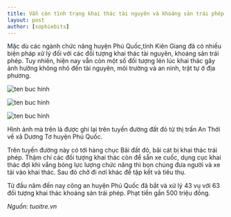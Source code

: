 ```yaml
---
title: Vẫn còn tình trạng khai thác tài nguyên và khoáng sản trái phép tại Phú Quốc
layout: post
author: [sophiebits]
---
```


Mặc dù các ngành chức năng huyện Phú Quốc,tỉnh Kiên Giang đã có nhiều biện pháp xử lý đối với các đối tượng khai thác tài nguyên, khoáng sản trái phép. Tuy nhiên, hiện nay vẫn còn một số đối tượng lén lúc khai thác gây ảnh hưởng không nhỏ đến tài nguyên, môi trường và an ninh, trật tự ở địa phương.

![ten buc hinh](http://phuquocnews.vn/wp-content/uploads/2017/08/phu-quoc-van-con-tinh-trang-khai-thac-tai-nguyen-trai-phep.jpg "ten buc hinh")

![ten buc hinh](http://phuquocnews.vn/wp-content/uploads/2017/08/tinh-trang-khai-thac-tai-nguyen-trai-phep-tai-phu-quoc.jpg "ten buc hinh")

![ten buc hinh](http://phuquocnews.vn/wp-content/uploads/2017/08/dung-cu-khai-thac.jpg "ten buc hinh")

Hình ảnh mà trên là được ghi lại trên tuyến đường đất đỏ từ  thị trấn An Thới về xã Dương Tơ huyện Phú Quốc.

Trên tuyến đường này có tới hàng chục Bãi đất đỏ, bãi cát bị khai thác trái phép. Thậm chí các đối tượng khai thác còn để sẵn xe cuốc,  dụng cục khai thác đợi khi vắng bóng lực lượng chức năng thì bọn chúng đưa người và xe tải vào khai thác. Sau đó chở đi nơi khác để tập kết và tiêu thụ.

Từ đầu năm đến nay công an huyện Phú Quốc  đã bắt và xử lý 43 vụ với 63 đối tượng khai thác khoáng sản trái phép. Phạt tiền gần 500 triệu đồng.

*Nguồn: tuoitre.vn*